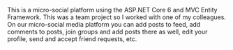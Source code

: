 This is a micro-social platform using the ASP.NET Core 6 and MVC Entity Framework. This was a team project so I worked with one of my colleagues. On our micro-social media platform you can add posts to feed, add comments to posts, join groups and add posts there as well, edit your profile, send and accept friend requests, etc.
